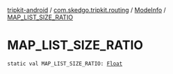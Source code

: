[tripkit-android](../../index.md) / [com.skedgo.tripkit.routing](../index.md) / [ModeInfo](index.md) / [MAP_LIST_SIZE_RATIO](./-m-a-p_-l-i-s-t_-s-i-z-e_-r-a-t-i-o.md)

# MAP_LIST_SIZE_RATIO

`static val MAP_LIST_SIZE_RATIO: `[`Float`](https://kotlinlang.org/api/latest/jvm/stdlib/kotlin/-float/index.html)